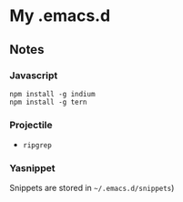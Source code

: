 # My .emacs.d

## Notes

### Javascript

``` shell
npm install -g indium
npm install -g tern
```

### Projectile

* `ripgrep`


### Yasnippet

Snippets are stored in `~/.emacs.d/snippets`)

